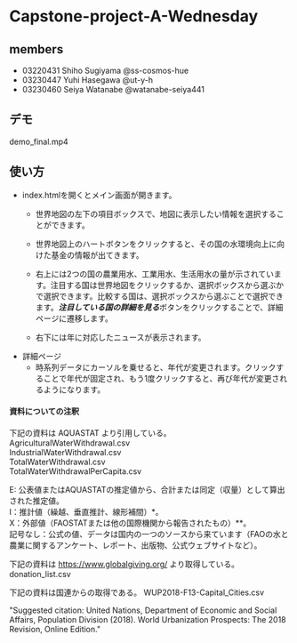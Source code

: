 # Capstone-project-A-Wednesday
## members
- 03220431 Shiho Sugiyama @ss-cosmos-hue 
- 03230447 Yuhi Hasegawa @ut-y-h
- 03230460 Seiya Watanabe @watanabe-seiya441

## デモ
demo_final.mp4

## 使い方
- index.htmlを開くとメイン画面が開きます。  
    - 世界地図の左下の項目ボックスで、地図に表示したい情報を選択することができます。 
    - 世界地図上のハートボタンをクリックすると、その国の水環境向上に向けた基金の情報が出てきます。
    - 右上には2つの国の農業用水、工業用水、生活用水の量が示されています。注目する国は世界地図をクリックするか、選択ボックスから選ぶかで選択できます。比較する国は、選択ボックスから選ぶことで選択できます。***注目している国の詳細を見る***ボタンをクリックすることで、詳細ページに遷移します。
    
    - 右下には年に対応したニュースが表示されます。
- 詳細ページ
    - 時系列データにカーソルを乗せると、年代が変更されます。クリックすることで年代が固定され、もう1度クリックすると、再び年代が変更されるようになります。


#### 資料についての注釈
下記の資料は AQUASTAT より引用している。  
AgriculturalWaterWithdrawal.csv  
IndustrialWaterWithdrawal.csv  
TotalWaterWithdrawal.csv  
TotalWaterWithdrawalPerCapita.csv  

E: 公表値またはAQUASTATの推定値から、合計または同定（収量）として算出された推定値。  
I：推計値（繰越、垂直推計、線形補間）*。  
X：外部値（FAOSTATまたは他の国際機関から報告されたもの）**。  
記号なし：公式の値、データは国内の一つのソースから来ています（FAOの水と農業に関するアンケート、レポート、出版物、公式ウェブサイトなど）。  

下記の資料は https://www.globalgiving.org/ より取得している。
donation_list.csv

下記の資料は国連からの取得である。
WUP2018-F13-Capital_Cities.csv

"Suggested citation: United Nations, Department of Economic and Social Affairs, Population Division (2018). World Urbanization Prospects: The 2018 Revision, Online Edition."



